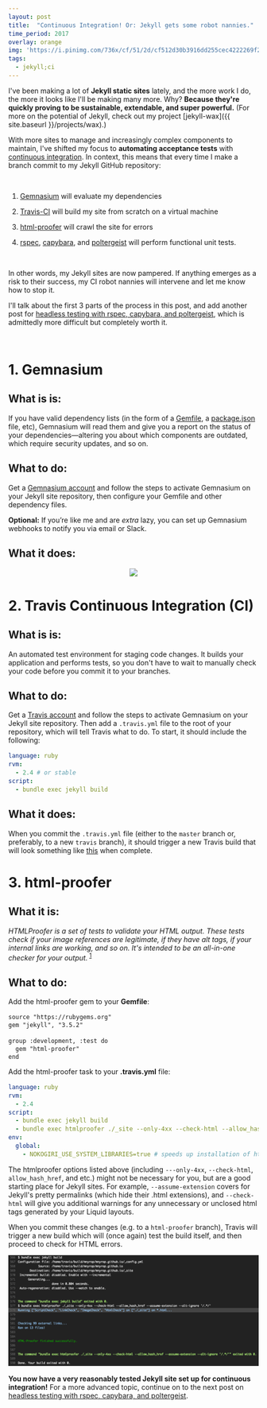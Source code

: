 ```yaml
---
layout: post
title:  "Continuous Integration! Or: Jekyll gets some robot nannies."
time_period: 2017
overlay: orange
img: 'https://i.pinimg.com/736x/cf/51/2d/cf512d30b3916dd255cec4222269f216--solaris-daniel-oconnell.jpg'
tags:
  - jekyll;ci
---
```



I've been making a lot of **Jekyll static sites** lately, and the more work I do, the more it looks like I'll be making many more. Why? **Because they're quickly proving to be sustainable, extendable, and super powerful.** (For more on the potential of Jekyll, check out my project [jekyll-wax]({{ site.baseurl }}/projects/wax).)

With more sites to manage and increasingly complex components to maintain, I've shifted my focus to **automating acceptance tests** with [continuous integration](https://www.atlassian.com/continuous-delivery/continuous-integration-intro). In context, this means that every time I make a branch commit to my Jekyll GitHub repository:

<br>

1. [Gemnasium](https://web.archive.org/web/20180324121439/https://gemnasium.com/) will evaluate my dependencies <a href="#gemnasium"><i class="fa fa-angle-double-right" aria-hidden="true"></i></a>

2. [Travis-CI](https://travis-ci.org) will build my site from scratch on a virtual machine <a href="#travis"><i class="fa fa-angle-double-right" aria-hidden="true"></i></a>

3. [html-proofer](https://www.rubydoc.info/gems/html-proofer/1.3.0) will crawl the site for errors <a href="#html-proofer"><i class="fa fa-angle-double-right" aria-hidden="true"></i></a>

4. [rspec](https://rspec.info/), [capybara](https://rubygems.org/gems/capybara/versions/2.7.1), and [poltergeist](https://rubygems.org/gems/poltergeist) will perform functional unit tests.

<br>

In other words, my Jekyll sites are now pampered. If anything emerges as a risk to their success, my CI robot nannies will intervene and let me know how to stop it.

I'll talk about the first 3 parts of the process in this post, and add another post for [headless testing with rspec, capybara, and poltergeist](/notes/headless-test-dynamic-search), which is admittedly more difficult but completely worth it.

<br>

<span id="gemnasium"></span>
# 1. Gemnasium

## What is is:

If you have valid dependency lists (in the form of a [Gemfile](https://bundler.io/gemfile.html), a [package.json](https://docs.npmjs.com/files/package.json) file, etc), Gemnasium will read them and give you a report on the status of your dependencies—altering you about which components are outdated, which require security updates, and so on.

## What to do:

Get a [Gemnasium account](https://web.archive.org/web/20180324121439/https://gemnasium.com/) and follow the steps to activate Gemnasium on your Jekyll site repository, then configure your Gemfile and other dependency files.

__Optional:__ If you’re like me and are *extra* lazy, you can set up Gemnasium webhooks to notify you via email or Slack.

## What it does:

<center><img src="{{ '/images/gemnasium.png' |relative_url }}"/></center>

<span id="travis"></span>
# 2. Travis Continuous Integration (CI)

## What is is:

An automated test environment for staging code changes. It builds your application and performs tests, so you don't have to wait to manually check your code before you commit it to your branches.

## What to do:

Get a [Travis account](https://travis-ci.org) and follow the steps to activate Gemnasium on your Jekyll site repository. Then add a `.travis.yml` file to the root of your repository, which will tell Travis what to do. To start, it should include the following:

```yaml
language: ruby
rvm:
  - 2.4 # or stable
script:
  - bundle exec jekyll build
```

## What it does:

When you commit the `.travis.yml` file (either to the `master` branch or, preferably, to a new `travis` branch), it should trigger a new Travis build that will look something like [this](https://travis-ci.org/mnyrop/mnyrop.github.io/builds/269849238) when complete.

<span id="html-proofer"></span>
# 3. html-proofer

## What it is:

*HTMLProofer is a set of tests to validate your HTML output. These tests check if your image references are legitimate, if they have alt tags, if your internal links are working, and so on. It's intended to be an all-in-one checker for your output.*<sup> <a href="https://github.com/gjtorikian/html-proofer">1</a></sup>

## What to do:

Add the html-proofer gem to your **Gemfile**:

```
source "https://rubygems.org"
gem "jekyll", "3.5.2"

group :development, :test do
  gem "html-proofer"
end
```

Add the html-proofer task to your **.travis.yml** file:

```yml
language: ruby
rvm:
  - 2.4
script:
  - bundle exec jekyll build
  - bundle exec htmlproofer ./_site --only-4xx --check-html --allow_hash_href --assume-extension --alt-ignore '/.*/'
env:
  global:
    - NOKOGIRI_USE_SYSTEM_LIBRARIES=true # speeds up installation of html-proofer
```
The htmlproofer options listed above (including `---only-4xx`, `--check-html`, `allow_hash_href`, and etc.) might not be necessary for you, but are a good starting place for Jekyll sites. For example, `--assume-extension` covers for Jekyll's pretty permalinks (which hide their .html extensions), and `--check-html` will give you additional warnings for any unnecessary or unclosed html tags generated by your Liquid layouts.

When you commit these changes (e.g. to a `html-proofer` branch), Travis will trigger a new build which will (once again) test the build itself, and then proceed to check for HTML errors.

<img src="/images/travis-build.png"/>

__You now have a very reasonably tested Jekyll site set up for continuous integration!__ For a more advanced topic, continue on to the next post on [headless testing with rspec, capybara, and poltergeist](/notes/headless-test-dynamic-search).
